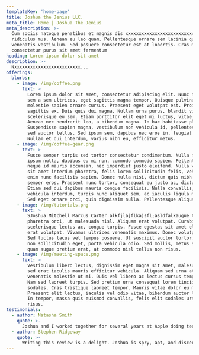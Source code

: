 ```yaml
---
templateKey: 'home-page'
title: Joshua the Jenius LLC.
meta_title: Home | Joshua The Jenius
meta_description: >-
  Cum sociis natoque penatibus et magnis dis xxxxxxxxxxxxxxxxxxxxxxxxxxxxx
  ridiculus mus. Aenean eu leo quam. Pellentesque ornare sem lacinia quam
  venenatis vestibulum. Sed posuere consectetur est at lobortis. Cras mattis
  consectetur purus sit amet fermentum
heading: Lorem ipsum dolor sit amet
description: >-
  Nxxxxxxxxxxxxxxxxxxxxxxxxx...
offerings:
  blurbs:
    - image: /img/coffee.png
      text: >
        Lorem ipsum dolor sit amet, consectetur adipiscing elit. Nunc finibus
        sem a sem ultrices, eget sagittis magna tempor. Quisque pulvinar lorem
        molestie sapien ornare cursus. Praesent eget volutpat est. Proin at
        sagittis ex. Duis quis dui magna. Nullam urna purus, blandit vitae tincidunt ut,
        scelerisque eu sem. Etiam porttitor elit eget mi luctus, vitae blandit enim pretium.
        Aenean nec hendrerit leo, a bibendum magna. In hac habitasse platea dictumst.
        Suspendisse sapien magna, vestibulum non vehicula id, pellentesque in ante. Nullam
        sed auctor tellus. Sed ipsum sem, dapibus nec eros in, feugiat sagittis mi.
        Nullam et dui interdum, varius nibh eu, efficitur metus.
    - image: /img/coffee-gear.png
      text: >
        Fusce semper turpis sed tortor consectetur condimentum. Nulla facilisi. Nam
        ipsum nulla, dapibus eu mi non, commodo commodo sapien. Pellentesque luctus
        neque id mauris accumsan, nec imperdiet justo eleifend. Nulla viverra, ipsum
        sit amet interdum pharetra, felis lorem sollicitudin felis, vehicula finibus
        enim nunc facilisis sapien. Donec nulla nisi, dictum quis nibh et, euismod
        semper eros. Praesent nunc tortor, consequat eu justo ac, dictum viverra enim.
        Etiam sed dui dapibus mauris congue facilisis. Nulla convallis, lectus vel
        vehicula interdum, turpis nunc aliquet sem, ac iaculis ligula mauris id tortor.
        Sed eget ornare orci, quis dignissim nulla. Pellentesque aliquam consectetur congue.
    - image: /img/tutorials.png
      text: >
        SJoshua Mitchell Marcus Carter alkfjlajflkajsfl;asldfalkaugue tristique urna, in rhoncus quam tortor eget sem. Maecenas eu
        pharetra orci, ut malesuada nisl. Aliquam erat volutpat. Curabitur egestas eros tincidunt,
        scelerisque lectus ac, congue turpis. Fusce egestas sit amet elit et fringilla. Aliquam
        erat volutpat. Vivamus ultrices venenatis maximus. Donec volutpat vitae quam at fringilla.
        Sed luctus lacus vel tempus posuere. Ut suscipit auctor tortor. Phasellus leo dui, elementum
        non sollicitudin eget, porta vehicula odio. Sed mollis, metus sit amet porttitor vehicula,
        quam augue pretium erat, at commodo nisl tellus non risus.
    - image: /img/meeting-space.png
      text: >
        Vestibulum libero lectus, dignissim eget magna sit amet, malesuada tincidunt mi. Vivamus
        sed erat iaculis mauris efficitur vehicula. Aliquam sed urna at tellus ullamcorper
        venenatis molestie ut mi. Duis vel libero ac lectus cursus tempus. Nullam in dictum felis.
        Nam sed laoreet turpis. Sed pretium urna consequat lorem tincidunt, ac scelerisque nisi
        sodales. Cras tristique laoreet tempor. Mauris vitae dolor eu mauris malesuada cursus.
        Praesent elit lectus, iaculis vel odio vitae, bibendum auctor lacus. Suspendisse potenti.
        In tempor, massa quis euismod convallis, felis elit sodales urna, at aliquet mi elit auctor
        risus.
testimonials:
  - author: Natasha Smith
    quote: >-
      Joshua and I worked together for several years at Apple doing technical support. Joshua was always one of the most knowledgeable, articulate and well-versed repair technicians we had. He was my go-to for any questions I had about issues that I unfamiliar with fixing. Joshua treats every customer and their products with the utmost respect, patience, and care. I wouldn’t hesitate in asking him to fix any technical issue I was having with any of my devices as I know he’d treat it like it were his own.
  - author: Stephen Ridgeway
    quote: >-
      Writing this review is a delight. Joshua is spry, apt, and discerning. When we first met I was still with Apple. He showed immediate promise and over the course of the several years that followed I watched him develop into one of the most compassionate and effective technicians in the company. The same goes for his leadership. He has a really good handle on how to identify what people are going through while addressing their issue with their equipment. Working alongside him made my life easier, as I’m sure being a client of his will make yours.
---
```

